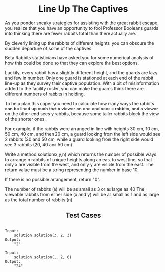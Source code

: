 <h1 align= "center"><b>Line Up The Captives</b></h1>

As you ponder sneaky strategies for assisting with the great rabbit escape, you realize that you have an opportunity to fool Professor Booleans guards into thinking there are fewer rabbits total than there actually are.

By cleverly lining up the rabbits of different heights, you can obscure the sudden departure of some of the captives.

Beta Rabbits statisticians have asked you for some numerical analysis of how this could be done so that they can explore the best options.

Luckily, every rabbit has a slightly different height, and the guards are lazy and few in number. Only one guard is stationed at each end of the rabbit line-up as they survey their captive population. With a bit of misinformation added to the facility roster, you can make the guards think there are different numbers of rabbits in holding.

To help plan this caper you need to calculate how many ways the rabbits can be lined up such that a viewer on one end sees x rabbits, and a viewer on the other end sees y rabbits, because some taller rabbits block the view of the shorter ones.

For example, if the rabbits were arranged in line with heights 30 cm, 10 cm, 50 cm, 40 cm, and then 20 cm, a guard looking from the left side would see 2 rabbits (30 and 50 cm) while a guard looking from the right side would see 3 rabbits (20, 40 and 50 cm).

Write a method solution(x,y,n) which returns the number of possible ways to arrange n rabbits of unique heights along an east to west line, so that only x are visible from the west, and only y are visible from the east. The return value must be a string representing the number in base 10.

If there is no possible arrangement, return "0".

The number of rabbits (n) will be as small as 3 or as large as 40
The viewable rabbits from either side (x and y) will be as small as 1 and as large as the total number of rabbits (n).

<h2 align= "center"><b>Test Cases</b></h2>

```

Input:
    solution.solution(2, 2, 3)
Output:
    "2"

Input:
    solution.solution(1, 2, 6)
Output:
    "24"

```
